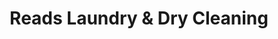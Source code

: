 ---
title: "Reads Laundry & Dry Cleaning"
url: /williamsville/reads-laundry-and-dry-cleaning/
shop: laundry
---